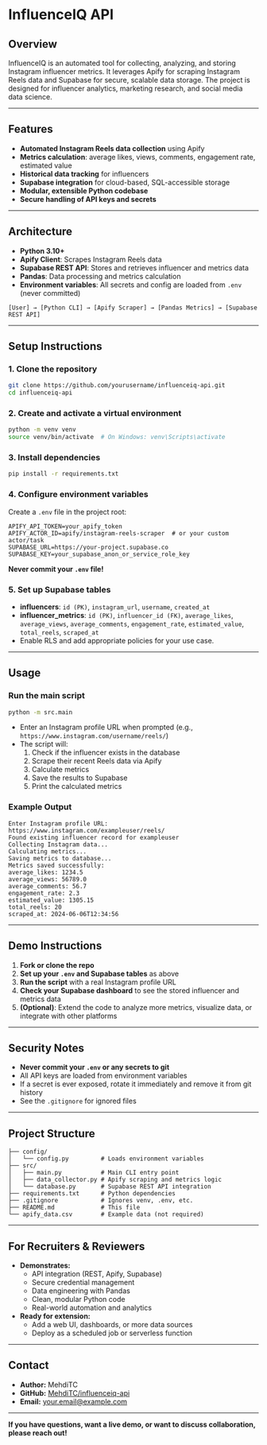 # InfluenceIQ API

## Overview
InfluenceIQ is an automated tool for collecting, analyzing, and storing Instagram influencer metrics. It leverages Apify for scraping Instagram Reels data and Supabase for secure, scalable data storage. The project is designed for influencer analytics, marketing research, and social media data science.

---

## Features
- **Automated Instagram Reels data collection** using Apify
- **Metrics calculation**: average likes, views, comments, engagement rate, estimated value
- **Historical data tracking** for influencers
- **Supabase integration** for cloud-based, SQL-accessible storage
- **Modular, extensible Python codebase**
- **Secure handling of API keys and secrets**

---

## Architecture
- **Python 3.10+**
- **Apify Client**: Scrapes Instagram Reels data
- **Supabase REST API**: Stores and retrieves influencer and metrics data
- **Pandas**: Data processing and metrics calculation
- **Environment variables**: All secrets and config are loaded from `.env` (never committed)

```
[User] → [Python CLI] → [Apify Scraper] → [Pandas Metrics] → [Supabase REST API]
```

---

## Setup Instructions

### 1. Clone the repository
```sh
git clone https://github.com/yourusername/influenceiq-api.git
cd influenceiq-api
```

### 2. Create and activate a virtual environment
```sh
python -m venv venv
source venv/bin/activate  # On Windows: venv\Scripts\activate
```

### 3. Install dependencies
```sh
pip install -r requirements.txt
```

### 4. Configure environment variables
Create a `.env` file in the project root:
```
APIFY_API_TOKEN=your_apify_token
APIFY_ACTOR_ID=apify/instagram-reels-scraper  # or your custom actor/task
SUPABASE_URL=https://your-project.supabase.co
SUPABASE_KEY=your_supabase_anon_or_service_role_key
```
**Never commit your `.env` file!**

### 5. Set up Supabase tables
- **influencers**: `id (PK)`, `instagram_url`, `username`, `created_at`
- **influencer_metrics**: `id (PK)`, `influencer_id (FK)`, `average_likes`, `average_views`, `average_comments`, `engagement_rate`, `estimated_value`, `total_reels`, `scraped_at`
- Enable RLS and add appropriate policies for your use case.

---

## Usage

### Run the main script
```sh
python -m src.main
```

- Enter an Instagram profile URL when prompted (e.g., `https://www.instagram.com/username/reels/`)
- The script will:
  1. Check if the influencer exists in the database
  2. Scrape their recent Reels data via Apify
  3. Calculate metrics
  4. Save the results to Supabase
  5. Print the calculated metrics

### Example Output
```
Enter Instagram profile URL: https://www.instagram.com/exampleuser/reels/
Found existing influencer record for exampleuser
Collecting Instagram data...
Calculating metrics...
Saving metrics to database...
Metrics saved successfully:
average_likes: 1234.5
average_views: 56789.0
average_comments: 56.7
engagement_rate: 2.3
estimated_value: 1305.15
total_reels: 20
scraped_at: 2024-06-06T12:34:56
```

---

## Demo Instructions

1. **Fork or clone the repo**
2. **Set up your `.env` and Supabase tables** as above
3. **Run the script** with a real Instagram profile URL
4. **Check your Supabase dashboard** to see the stored influencer and metrics data
5. **(Optional)**: Extend the code to analyze more metrics, visualize data, or integrate with other platforms

---

## Security Notes
- **Never commit your `.env` or any secrets to git**
- All API keys are loaded from environment variables
- If a secret is ever exposed, rotate it immediately and remove it from git history
- See the `.gitignore` for ignored files

---

## Project Structure
```
├── config/
│   └── config.py         # Loads environment variables
├── src/
│   ├── main.py           # Main CLI entry point
│   ├── data_collector.py # Apify scraping and metrics logic
│   └── database.py       # Supabase REST API integration
├── requirements.txt      # Python dependencies
├── .gitignore            # Ignores venv, .env, etc.
├── README.md             # This file
└── apify_data.csv        # Example data (not required)
```

---

## For Recruiters & Reviewers
- **Demonstrates:**
  - API integration (REST, Apify, Supabase)
  - Secure credential management
  - Data engineering with Pandas
  - Clean, modular Python code
  - Real-world automation and analytics
- **Ready for extension:**
  - Add a web UI, dashboards, or more data sources
  - Deploy as a scheduled job or serverless function

---

## Contact
- **Author:** MehdiTC
- **GitHub:** [MehdiTC/influenceiq-api](https://github.com/MehdiTC/influenceiq-api)
- **Email:** your.email@example.com

---

**If you have questions, want a live demo, or want to discuss collaboration, please reach out!** 